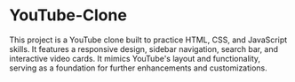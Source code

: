 # YouTube-Clone
This project is a YouTube clone built to practice HTML, CSS, and JavaScript skills. It features a responsive design, sidebar navigation, search bar, and interactive video cards. It mimics YouTube's layout and functionality, serving as a foundation for further enhancements and customizations.
